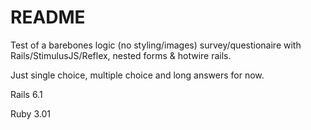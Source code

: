 # README

Test of a barebones logic (no styling/images) survey/questionaire with Rails/StimulusJS/Reflex, nested forms & hotwire rails.

Just single choice, multiple choice and long answers for now.

Rails 6.1

Ruby 3.01
